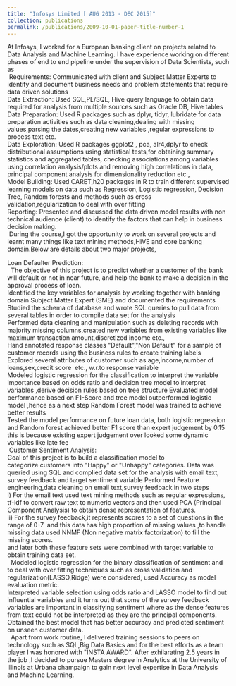 ```yaml
---
title: "Infosys Limited [ AUG 2013 - DEC 2015]"
collection: publications
permalink: /publications/2009-10-01-paper-title-number-1
---
```

At Infosys, I worked for a European banking client on projects related to Data Analysis and Machine Learning. I have experience working on different phases of end to end pipeline under the supervision of Data Scientists, such as <br/>
​
Requirements: Communicated with client and Subject Matter Experts to identify and document business needs and problem statements that require data driven solutions<br/>
Data Extraction: Used SQL,PL/SQL, Hive query language to obtain data required for analysis from multiple sources such as Oracle DB, Hive tables<br/>
Data Preparation: Used R packages such as dplyr, tidyr, lubridate for data preparation activities such as data cleaning,dealing with missing values,parsing the dates,creating new variables ,regular expressions to process text etc.<br/>
Data Exploration: Used R packages ggplot2 , pca, alr4,dplyr to check distributional assumptions using statistical tests,for obtaining summary statistics and aggregated tables, checking associations among variables using correlation analysis/plots and removing high correlations in data, principal component analysis for dimensionality reduction etc.,<br/>
Model Building: Used CARET,h20 packages in R to train different supervised learning models on data such as Regression, Logistic regression, Decision Tree, Random forests and methods such as cross validation,regularization to deal with over fitting<br/>
Reporting: Presented and discussed the data driven model results with non technical audience (client) to identify the factors that can help in business decision making.<br/>
​
During the course,I got the opportunity to work on several projects and learnt many things like text mining methods,HIVE and core banking domain.Below are details about two major projects,<br/>

Loan Defaulter Prediction: <br/> 
The objective of this project is to predict whether a customer of the bank will default or not in near future, and help the bank to make a decision in the approval process of loan.<br/>
Identified the key variables for analysis by working together with banking domain Subject Matter Expert (SME) and documented the requirements
Studied the schema of database and wrote SQL queries to pull data from several tables in order to compile data set for the analysis<br/>
Performed data cleaning and manipulation such as deleting records with majority missing columns,created new variables from existing variables like maximum transaction amount,discretized income etc.,<br/>
Hand annotated response classes "Default","Non Default" for a sample of customer records using the business rules to create training labels
Explored several attributes of customer such as age,income,number of loans,sex,credit score  etc., w.r.to response variable<br/>
Modeled logistic regression for the classification to interpret the variable importance based on odds ratio and decision tree model to interpret variables ,derive decision rules based on tree structure
Evaluated model performance based on F1-Score and tree model outperformed logistic model ,hence as a next step Random Forest model was trained to achieve better results<br/>
Tested the model performance on future loan data, both logistic regression and Random forest achieved better F1 score than expert judgement by 0.15 this is because existing expert judgement over looked some dynamic variables like late fee<br/>
​
Customer Sentiment Analysis:<br/>
Goal of this project is to build a classification model to categorize customers into "Happy" or "Unhappy" categories.
Data was queried using SQL and complied data set for the analysis with email text, survey feedback and target sentiment variable
Performed Feature engineering,data cleaning on email text,survey feedback in two steps<br/>
i) For the email text used text mining methods such as regular expressions, tf-idf to convert raw text to numeric vectors and then used PCA (Principal Component Analysis) to obtain dense representation of features.<br/>
ii) For the survey feedback,it represents scores to a set of questions in the range of 0-7  and this data has high proportion of missing values ,to handle missing data used NNMF (Non negative matrix factorization) to fill the missing scores.<br/>
and later both these feature sets were combined with target variable to obtain training data set.<br/> 
Modeled logistic regression for the binary classification of sentiment and to deal with over fitting techniques such as cross validation and regularization(LASSO,Ridge) were considered, used Accuracy as model evaluation metric.<br/>
Interpreted variable selection using odds ratio and LASSO model to find out influential variables and it turns out that some of the survey feedback variables are important in classifying sentiment where as the dense features from text could not be interpreted as they are the principal components.<br/>
​Obtained the best model that has better accuracy and predicted sentiment on unseen customer data.<br/>
​
​​
Apart from work routine, I delivered training sessions to peers on technology such as SQL,Big Data Basics and for the best efforts as a team player I was honored with "INSTA AWARD". After exhilarating 2.5 years in the job ,I decided to pursue Masters degree in Analytics at the University of Illinois at Urbana champaign to gain next level expertise in Data Analysis and Machine Learning.<br/>
​
​